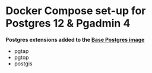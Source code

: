 # Docker Compose set-up for Postgres 12 & Pgadmin 4

**Postgres extensions added to the [Base Postgres image](https://github.com/docker-library/postgres/tree/master/12)**
- pgtap
- pgtop
- postgis

